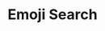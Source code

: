---
codehost: https://github.com/VectorLogoZone/logosearch
logohandle: emojisearch
sort: emojisearch
title: Emoji Search
website: https://www.emojisearch.org/
---